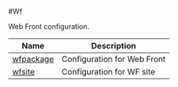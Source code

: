 #Wf

Web Front configuration.


<table><thead><tr><th>Name</th><th>Description</th></tr></thead><tbody><tr><td><a href=".././wfpackage/wfpackage/">wfpackage</a></td><td>Configuration for Web Front</td></tr><tr><td><a href=".././wfsite/wfsite/">wfsite</a></td><td>Configuration for WF site</td></tr></tbody></table>
